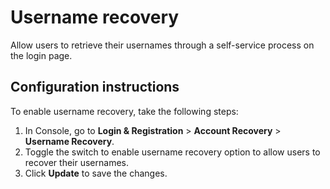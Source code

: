# Username recovery

Allow users to retrieve their usernames through a self-service process on the login page.

## Configuration instructions

To enable username recovery, take the following steps:

1. In Console, go to **Login & Registration** > **Account Recovery** > **Username Recovery**.
2. Toggle the switch to enable username recovery option to allow users to recover their usernames.
3. Click **Update** to save the changes.

<!-- ![Username Recovery Configuration]({{base_path}}/assets/img/guides/account-configurations/username-recovery.png){: width="900" style="display: block; margin: 0;"} -->

